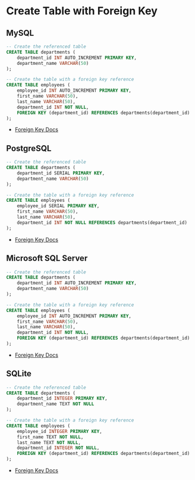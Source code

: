 # Create Table with Foreign Key

## MySQL

```sql
-- Create the referenced table
CREATE TABLE departments (
    department_id INT AUTO_INCREMENT PRIMARY KEY,
    department_name VARCHAR(50)
);

-- Create the table with a foreign key reference
CREATE TABLE employees (
    employee_id INT AUTO_INCREMENT PRIMARY KEY,
    first_name VARCHAR(50),
    last_name VARCHAR(50),
    department_id INT NOT NULL,
    FOREIGN KEY (department_id) REFERENCES departments(department_id)
);
```

- [Foreign Key Docs](https://dev.mysql.com/doc/refman/8.0/en/create-table-foreign-keys.html)

## PostgreSQL

```sql
-- Create the referenced table
CREATE TABLE departments (
    department_id SERIAL PRIMARY KEY,
    department_name VARCHAR(50)
);

-- Create the table with a foreign key reference
CREATE TABLE employees (
    employee_id SERIAL PRIMARY KEY,
    first_name VARCHAR(50),
    last_name VARCHAR(50),
    department_id INT NOT NULL REFERENCES departments(department_id)
);
```

- [Foreign Key Docs](https://www.postgresql.org/docs/current/tutorial-fk.html)

## Microsoft SQL Server

```sql
-- Create the referenced table
CREATE TABLE departments (
    department_id INT AUTO_INCREMENT PRIMARY KEY,
    department_name VARCHAR(50)
);

-- Create the table with a foreign key reference
CREATE TABLE employees (
    employee_id INT AUTO_INCREMENT PRIMARY KEY,
    first_name VARCHAR(50),
    last_name VARCHAR(50),
    department_id INT NOT NULL,
    FOREIGN KEY (department_id) REFERENCES departments(department_id)
);
```

- [Foreign Key Docs](https://learn.microsoft.com/en-us/sql/relational-databases/tables/create-foreign-key-relationships?view=sql-server-ver16)

## SQLite

```sql
-- Create the referenced table
CREATE TABLE departments (
    department_id INTEGER PRIMARY KEY,
    department_name TEXT NOT NULL
);

-- Create the table with a foreign key reference
CREATE TABLE employees (
    employee_id INTEGER PRIMARY KEY,
    first_name TEXT NOT NULL,
    last_name TEXT NOT NULL,
    department_id INTEGER NOT NULL,
    FOREIGN KEY (department_id) REFERENCES departments(department_id)
);
```

- [Foreign Key Docs](https://www.sqlite.org/foreignkeys.html)
